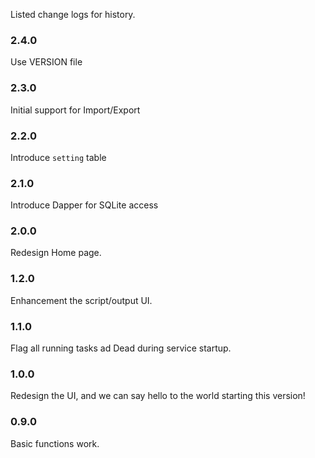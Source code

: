 Listed change logs for history.

### 2.4.0

Use VERSION file

### 2.3.0

Initial support for Import/Export

### 2.2.0

Introduce `setting` table

### 2.1.0

Introduce Dapper for SQLite access

### 2.0.0

Redesign Home page.

### 1.2.0

Enhancement the script/output UI.

### 1.1.0

Flag all running tasks ad Dead during service startup.

### 1.0.0

Redesign the UI, and we can say hello to the world starting this version!

### 0.9.0

Basic functions work.